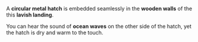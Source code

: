 A **circular metal hatch** is embedded seamlessly in the **wooden walls** of the this **lavish landing**. 

You can hear the sound of **ocean waves** on the other side of the hatch, yet the hatch is dry and warm to the touch. 
